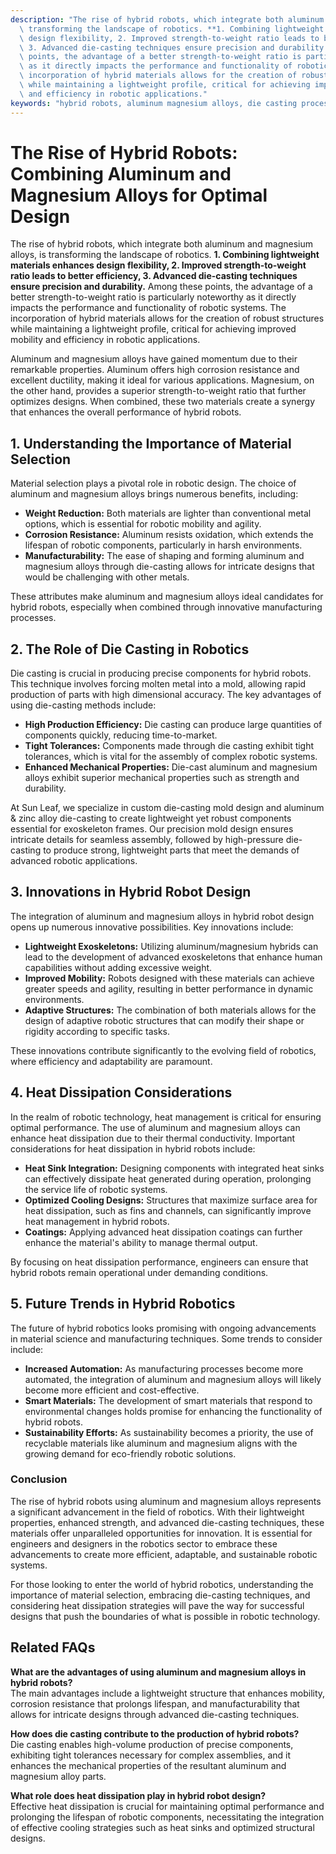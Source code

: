 ```yaml
---
description: "The rise of hybrid robots, which integrate both aluminum and magnesium alloys, is\
  \ transforming the landscape of robotics. **1. Combining lightweight materials enhances\
  \ design flexibility, 2. Improved strength-to-weight ratio leads to better efficiency,\
  \ 3. Advanced die-casting techniques ensure precision and durability.** Among these\
  \ points, the advantage of a better strength-to-weight ratio is particularly noteworthy\
  \ as it directly impacts the performance and functionality of robotic systems. The\
  \ incorporation of hybrid materials allows for the creation of robust structures\
  \ while maintaining a lightweight profile, critical for achieving improved mobility\
  \ and efficiency in robotic applications."
keywords: "hybrid robots, aluminum magnesium alloys, die casting process, heat dissipation performance"
---
```

# The Rise of Hybrid Robots: Combining Aluminum and Magnesium Alloys for Optimal Design

The rise of hybrid robots, which integrate both aluminum and magnesium alloys, is transforming the landscape of robotics. **1. Combining lightweight materials enhances design flexibility, 2. Improved strength-to-weight ratio leads to better efficiency, 3. Advanced die-casting techniques ensure precision and durability.** Among these points, the advantage of a better strength-to-weight ratio is particularly noteworthy as it directly impacts the performance and functionality of robotic systems. The incorporation of hybrid materials allows for the creation of robust structures while maintaining a lightweight profile, critical for achieving improved mobility and efficiency in robotic applications.

Aluminum and magnesium alloys have gained momentum due to their remarkable properties. Aluminum offers high corrosion resistance and excellent ductility, making it ideal for various applications. Magnesium, on the other hand, provides a superior strength-to-weight ratio that further optimizes designs. When combined, these two materials create a synergy that enhances the overall performance of hybrid robots.

## **1. Understanding the Importance of Material Selection**

Material selection plays a pivotal role in robotic design. The choice of aluminum and magnesium alloys brings numerous benefits, including:

- **Weight Reduction:** Both materials are lighter than conventional metal options, which is essential for robotic mobility and agility.
- **Corrosion Resistance:** Aluminum resists oxidation, which extends the lifespan of robotic components, particularly in harsh environments.
- **Manufacturability:** The ease of shaping and forming aluminum and magnesium alloys through die-casting allows for intricate designs that would be challenging with other metals.

These attributes make aluminum and magnesium alloys ideal candidates for hybrid robots, especially when combined through innovative manufacturing processes.

## **2. The Role of Die Casting in Robotics**

Die casting is crucial in producing precise components for hybrid robots. This technique involves forcing molten metal into a mold, allowing rapid production of parts with high dimensional accuracy. The key advantages of using die-casting methods include:

- **High Production Efficiency:** Die casting can produce large quantities of components quickly, reducing time-to-market.
- **Tight Tolerances:** Components made through die casting exhibit tight tolerances, which is vital for the assembly of complex robotic systems.
- **Enhanced Mechanical Properties:** Die-cast aluminum and magnesium alloys exhibit superior mechanical properties such as strength and durability.

At Sun Leaf, we specialize in custom die-casting mold design and aluminum & zinc alloy die-casting to create lightweight yet robust components essential for exoskeleton frames. Our precision mold design ensures intricate details for seamless assembly, followed by high-pressure die-casting to produce strong, lightweight parts that meet the demands of advanced robotic applications.

## **3. Innovations in Hybrid Robot Design**

The integration of aluminum and magnesium alloys in hybrid robot design opens up numerous innovative possibilities. Key innovations include:

- **Lightweight Exoskeletons:** Utilizing aluminum/magnesium hybrids can lead to the development of advanced exoskeletons that enhance human capabilities without adding excessive weight.
- **Improved Mobility:** Robots designed with these materials can achieve greater speeds and agility, resulting in better performance in dynamic environments.
- **Adaptive Structures:** The combination of both materials allows for the design of adaptive robotic structures that can modify their shape or rigidity according to specific tasks.

These innovations contribute significantly to the evolving field of robotics, where efficiency and adaptability are paramount.

## **4. Heat Dissipation Considerations**

In the realm of robotic technology, heat management is critical for ensuring optimal performance. The use of aluminum and magnesium alloys can enhance heat dissipation due to their thermal conductivity. Important considerations for heat dissipation in hybrid robots include:

- **Heat Sink Integration:** Designing components with integrated heat sinks can effectively dissipate heat generated during operation, prolonging the service life of robotic systems.
- **Optimized Cooling Designs:** Structures that maximize surface area for heat dissipation, such as fins and channels, can significantly improve heat management in hybrid robots.
- **Coatings:** Applying advanced heat dissipation coatings can further enhance the material's ability to manage thermal output.

By focusing on heat dissipation performance, engineers can ensure that hybrid robots remain operational under demanding conditions.

## **5. Future Trends in Hybrid Robotics**

The future of hybrid robotics looks promising with ongoing advancements in material science and manufacturing techniques. Some trends to consider include:

- **Increased Automation:** As manufacturing processes become more automated, the integration of aluminum and magnesium alloys will likely become more efficient and cost-effective.
- **Smart Materials:** The development of smart materials that respond to environmental changes holds promise for enhancing the functionality of hybrid robots.
- **Sustainability Efforts:** As sustainability becomes a priority, the use of recyclable materials like aluminum and magnesium aligns with the growing demand for eco-friendly robotic solutions.

### Conclusion

The rise of hybrid robots using aluminum and magnesium alloys represents a significant advancement in the field of robotics. With their lightweight properties, enhanced strength, and advanced die-casting techniques, these materials offer unparalleled opportunities for innovation. It is essential for engineers and designers in the robotics sector to embrace these advancements to create more efficient, adaptable, and sustainable robotic systems. 

For those looking to enter the world of hybrid robotics, understanding the importance of material selection, embracing die-casting techniques, and considering heat dissipation strategies will pave the way for successful designs that push the boundaries of what is possible in robotic technology.

## Related FAQs

**What are the advantages of using aluminum and magnesium alloys in hybrid robots?**  
The main advantages include a lightweight structure that enhances mobility, corrosion resistance that prolongs lifespan, and manufacturability that allows for intricate designs through advanced die-casting techniques.

**How does die casting contribute to the production of hybrid robots?**  
Die casting enables high-volume production of precise components, exhibiting tight tolerances necessary for complex assemblies, and it enhances the mechanical properties of the resultant aluminum and magnesium alloy parts.

**What role does heat dissipation play in hybrid robot design?**  
Effective heat dissipation is crucial for maintaining optimal performance and prolonging the lifespan of robotic components, necessitating the integration of effective cooling strategies such as heat sinks and optimized structural designs.
